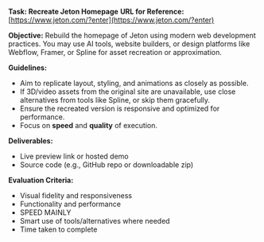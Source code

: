 **Task: Recreate Jeton Homepage**
**URL for Reference:** [https://www.jeton.com/?enter](https://www.jeton.com/?enter)

**Objective:**
Rebuild the homepage of Jeton using modern web development practices. You may use AI tools, website builders, or design platforms like Webflow, Framer, or Spline for asset recreation or approximation.

**Guidelines:**

* Aim to replicate layout, styling, and animations as closely as possible.
* If 3D/video assets from the original site are unavailable, use close alternatives from tools like Spline, or skip them gracefully.
* Ensure the recreated version is responsive and optimized for performance.
* Focus on **speed** and **quality** of execution.

**Deliverables:**

* Live preview link or hosted demo
* Source code (e.g., GitHub repo or downloadable zip)

**Evaluation Criteria:**

* Visual fidelity and responsiveness
* Functionality and performance
* SPEED MAINLY
* Smart use of tools/alternatives where needed
* Time taken to complete